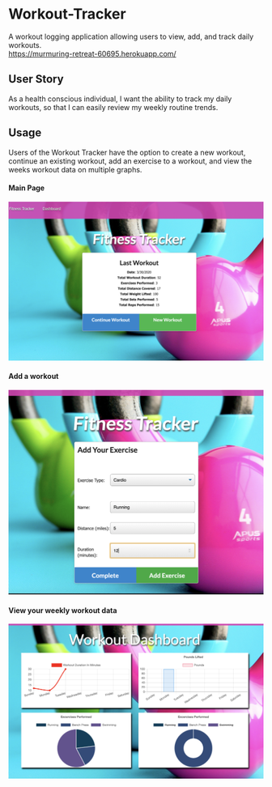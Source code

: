 # Workout-Tracker
A workout logging application allowing users to view, add, and track daily workouts.
<br>
https://murmuring-retreat-60695.herokuapp.com/

## User Story
As a health conscious individual, I want the ability to track my daily workouts, so that I can easily review my weekly routine trends.

## Usage
Users of the Workout Tracker have the option to create a new workout, continue an existing workout, add an exercise to a workout, and  view the weeks workout data on multiple graphs.

#### Main Page
![Main View](./public/images/main.png)

#### Add a workout
![Add View](./public/images/add.png)

#### View your weekly workout data
![Dash View](./public/images/dash.png)